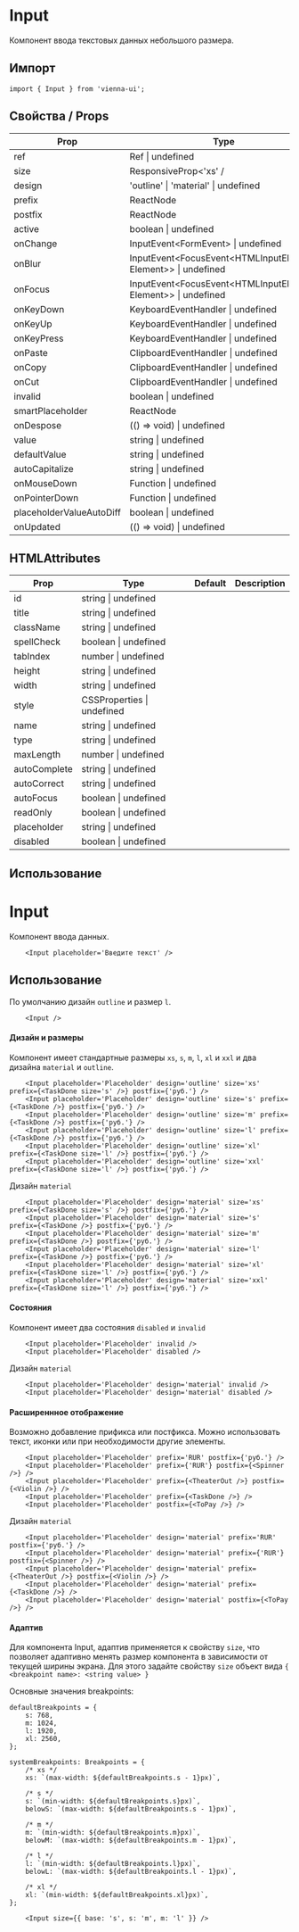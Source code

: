 # Input

Компонент ввода текстовых данных небольшого размера.

## Импорт

```
import { Input } from 'vienna-ui';
```

## Свойства / Props

| Prop | Type | Default | Description |
| --- | --- | --- | --- |
|ref | Ref<HTMLInputElement> \| undefined | | |
|size | ResponsiveProp<'xs' /| 's' /| 'm' /| 'l' /| 'xl' /| 'xxl', Breakpoints> \| undefined | | |
|design | 'outline' \| 'material' \| undefined | | |
|prefix| ReactNode | | |
|postfix |ReactNode | | |
|active | boolean \| undefined | | |
|onChange | InputEvent<FormEvent<HTMLInputElement>> \| undefined | | |
|onBlur| InputEvent<FocusEvent<HTMLInputElement, Element>> \| undefined| | |
|onFocus |InputEvent<FocusEvent<HTMLInputElement, Element>> \| undefined| | |
|onKeyDown |KeyboardEventHandler<HTMLInputElement> \| undefined| | |
|onKeyUp |KeyboardEventHandler<HTMLInputElement> \| undefined| | |
|onKeyPress |KeyboardEventHandler<HTMLInputElement> \| undefined| | |
|onPaste| ClipboardEventHandler<HTMLInputElement> \| undefined| | |
|onCopy| ClipboardEventHandler<HTMLInputElement> \| undefined| | |
|onCut |ClipboardEventHandler<HTMLInputElement> \| undefined| | |
|invalid| boolean \| undefined| | |
|smartPlaceholder| ReactNode| | |
|onDespose| (() => void) \| undefined| | |
|value| string \| undefined| | |
|defaultValue| string \| undefined| | |
|autoCapitalize| string \| undefined| | |
|onMouseDown| Function \| undefined| | |
|onPointerDown| Function \| undefined| | |
|placeholderValueAutoDiff| boolean \| undefined| | |
|onUpdated| (() => void) \| undefined | | |

## HTMLAttributes

| Prop | Type | Default | Description |
| --- | --- | --- | --- |
| id | string \| undefined | |
| title | string \| undefined | |
| className | string \| undefined | |
| spellCheck | boolean \| undefined | |
| tabIndex | number \| undefined | |
| height | string \| undefined | |
| width | string \| undefined | |
| style | CSSProperties \| undefined | |
| name | string \| undefined | |
| type | string \| undefined | |
| maxLength | number \| undefined | |
| autoComplete | string \| undefined | |
| autoCorrect | string \| undefined | |
| autoFocus | boolean \| undefined | |
| readOnly | boolean \| undefined | |
| placeholder | string \| undefined | |
| disabled | boolean \| undefined | |


## Использование

# Input

Компонент ввода данных.


```
    <Input placeholder='Введите текст' />
```

## Использование

По умолчанию дизайн `outline` и размер `l`.

```
    <Input />
```

#### Дизайн и размеры

Компонент имеет стандартные размеры `xs`, `s`, `m`, `l`, `xl` и `xxl` и два дизайна `material` и `outline`.

```
    <Input placeholder='Placeholder' design='outline' size='xs' prefix={<TaskDone size='s' />} postfix={'руб.'} />
    <Input placeholder='Placeholder' design='outline' size='s' prefix={<TaskDone />} postfix={'руб.'} />
    <Input placeholder='Placeholder' design='outline' size='m' prefix={<TaskDone />} postfix={'руб.'} />
    <Input placeholder='Placeholder' design='outline' size='l' prefix={<TaskDone />} postfix={'руб.'} />
    <Input placeholder='Placeholder' design='outline' size='xl' prefix={<TaskDone size='l' />} postfix={'руб.'} />
    <Input placeholder='Placeholder' design='outline' size='xxl' prefix={<TaskDone size='l' />} postfix={'руб.'} />
```

Дизайн `material`

```
    <Input placeholder='Placeholder' design='material' size='xs' prefix={<TaskDone size='s' />} postfix={'руб.'} />
    <Input placeholder='Placeholder' design='material' size='s' prefix={<TaskDone />} postfix={'руб.'} />
    <Input placeholder='Placeholder' design='material' size='m' prefix={<TaskDone />} postfix={'руб.'} />
    <Input placeholder='Placeholder' design='material' size='l' prefix={<TaskDone />} postfix={'руб.'} />
    <Input placeholder='Placeholder' design='material' size='xl' prefix={<TaskDone size='l' />} postfix={'руб.'} />
    <Input placeholder='Placeholder' design='material' size='xxl' prefix={<TaskDone size='l' />} postfix={'руб.'} />
```

#### Состояния

Компонент имеет два состояния `disabled` и `invalid`

```
    <Input placeholder='Placeholder' invalid />
    <Input placeholder='Placeholder' disabled />
```

Дизайн `material`

```
    <Input placeholder='Placeholder' design='material' invalid />
    <Input placeholder='Placeholder' design='material' disabled />
```

#### Расширеннное отображение

Возможно добавление прификса или постфикса. Можно использовать текст, иконки или при необходимости другие элементы.

```
    <Input placeholder='Placeholder' prefix='RUR' postfix={'руб.'} />
    <Input placeholder='Placeholder' prefix={'RUR'} postfix={<Spinner />} />
    <Input placeholder='Placeholder' prefix={<TheaterOut />} postfix={<Violin />} />
    <Input placeholder='Placeholder' prefix={<TaskDone />} />
    <Input placeholder='Placeholder' postfix={<ToPay />} />
```

Дизайн `material`

```
    <Input placeholder='Placeholder' design='material' prefix='RUR' postfix={'руб.'} />
    <Input placeholder='Placeholder' design='material' prefix={'RUR'} postfix={<Spinner />} />
    <Input placeholder='Placeholder' design='material' prefix={<TheaterOut />} postfix={<Violin />} />
    <Input placeholder='Placeholder' design='material' prefix={<TaskDone />} />
    <Input placeholder='Placeholder' design='material' postfix={<ToPay />} />
```

#### Адаптив

Для компонента Input, адаптив применяется к свойству `size`, что позволяет адаптивно менять размер компонента в зависимости от текущей ширины экрана. Для этого задайте свойству `size` объект вида `{ <breakpoint name>: <string value> }`

Основные значения breakpoints:

```
defaultBreakpoints = {
    s: 768,
    m: 1024,
    l: 1920,
    xl: 2560,
};

systemBreakpoints: Breakpoints = {
    /* xs */
    xs: `(max-width: ${defaultBreakpoints.s - 1}px)`,

    /* s */
    s: `(min-width: ${defaultBreakpoints.s}px)`,
    belowS: `(max-width: ${defaultBreakpoints.s - 1}px)`,

    /* m */
    m: `(min-width: ${defaultBreakpoints.m}px)`,
    belowM: `(max-width: ${defaultBreakpoints.m - 1}px)`,

    /* l */
    l: `(min-width: ${defaultBreakpoints.l}px)`,
    belowL: `(max-width: ${defaultBreakpoints.l - 1}px)`,

    /* xl */
    xl: `(min-width: ${defaultBreakpoints.xl}px)`,
};
```

```
    <Input size={{ base: 's', s: 'm', m: 'l' }} />
```